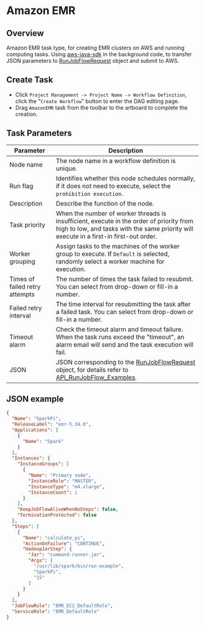 # Amazon EMR

## Overview

Amazon EMR task type, for creating EMR clusters on AWS and running computing tasks. Using [aws-java-sdk](https://aws.amazon.com/cn/sdk-for-java/) in the background code, to transfer JSON parameters to  [RunJobFlowRequest](https://docs.aws.amazon.com/AWSJavaSDK/latest/javadoc/com/amazonaws/services/elasticmapreduce/model/RunJobFlowRequest.html) object and submit to AWS.

## Create Task

*   Click `Project Management -> Project Name -> Workflow Definition`, click the "`Create Workflow`" button to enter the DAG editing page.
*   Drag `AmazonEMR` task from the toolbar to the artboard to complete the creation.

## Task Parameters

| **Parameter** | **Description** |
| ------- | ---------- |
| Node name | The node name in a workflow definition is unique. |
| Run flag | Identifies whether this node schedules normally, if it does not need to execute, select the `prohibition execution`.|
| Description | Describe the function of the node. |
| Task priority | When the number of worker threads is insufficient, execute in the order of priority from high to low, and tasks with the same priority will execute in a first-in first-out order. |
| Worker grouping | Assign tasks to the machines of the worker group to execute. If `Default` is selected, randomly select a worker machine for execution. |
| Times of failed retry attempts | The number of times the task failed to resubmit. You can select from drop-down or fill-in a number. |
| Failed retry interval | The time interval for resubmitting the task after a failed task. You can select from drop-down or fill-in a number. |
| Timeout alarm | Check the timeout alarm and timeout failure. When the task runs exceed the "timeout", an alarm email will send and the task execution will fail. |
| JSON | JSON corresponding to the [RunJobFlowRequest](https://docs.aws.amazon.com/AWSJavaSDK/latest/javadoc/com/amazonaws/services/elasticmapreduce/model/RunJobFlowRequest.html) object, for details refer to [API_RunJobFlow_Examples](https://docs.aws.amazon.com/emr/latest/APIReference/API_RunJobFlow.html#API_RunJobFlow_Examples). |

## JSON example

```json
{
  "Name": "SparkPi",
  "ReleaseLabel": "emr-5.34.0",
  "Applications": [
    {
      "Name": "Spark"
    }
  ],
  "Instances": {
    "InstanceGroups": [
      {
        "Name": "Primary node",
        "InstanceRole": "MASTER",
        "InstanceType": "m4.xlarge",
        "InstanceCount": 1
      }
    ],
    "KeepJobFlowAliveWhenNoSteps": false,
    "TerminationProtected": false
  },
  "Steps": [
    {
      "Name": "calculate_pi",
      "ActionOnFailure": "CONTINUE",
      "HadoopJarStep": {
        "Jar": "command-runner.jar",
        "Args": [
          "/usr/lib/spark/bin/run-example",
          "SparkPi",
          "15"
        ]
      }
    }
  ],
  "JobFlowRole": "EMR_EC2_DefaultRole",
  "ServiceRole": "EMR_DefaultRole"
}
```

